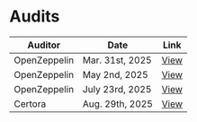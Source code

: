 # Audits

| Auditor       | Date           | Link       |
| ------------- | -------------- | ---------- |
| OpenZeppelin  | Mar. 31st, 2025| [View](https://drive.google.com/file/d/1YFrqrPpDM2eP6KL-3VZ8A6MRe0dvQH91/view)|
| OpenZeppelin  | May 2nd, 2025| [View](https://drive.google.com/file/d/1wsWiT-DCcuGV6HJzc4Ct11hyCZieQqyB/view?usp=sharing)|
| OpenZeppelin  | July 23rd, 2025| [View](https://drive.google.com/file/d/1Qrr_XX_D4OA59ZKg11JmXSmNV-53D2qf/view?usp=sharing)|
| Certora  | Aug. 29th, 2025| [View](#)|